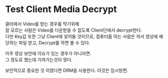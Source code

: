 # Test Client Media Decrypt


클라에서 Video를 받는 경우를 막기위해  
잘 모르는 사람은 Video를 다운받을 수 없도록 Client단에서 decrypt한다.  
다만 Key값 또한 그냥 Client에 넣어둘 것이므로, 컴퓨터좀 아는 사람은 까서 영상에 해당하는 파일 받고, Decrypt를 하면 볼 수 있다.  

아주 영상 보안에 이슈가 있는 경우가 아니라면.  
그 정도로 했는데 가져가는것이 맞다.  

보안적으로 중요한 것 이였다면 DRM을 사용한다. 이것은 임시방편.
